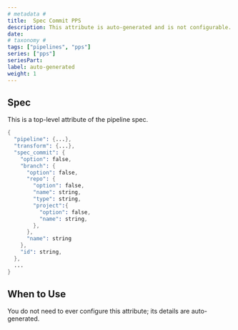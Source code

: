 ```yaml
---
# metadata # 
title:  Spec Commit PPS
description: This attribute is auto-generated and is not configurable.
date: 
# taxonomy #
tags: ["pipelines", "pps"]
series: ["pps"]
seriesPart:
label: auto-generated
weight: 1
---
```


## Spec 
This is a top-level attribute of the pipeline spec. 

```s
{
  "pipeline": {...},
  "transform": {...},
  "spec_commit": {
    "option": false,
    "branch": {
      "option": false,
      "repo": {
        "option": false,
        "name": string,
        "type": string,
        "project":{
          "option": false,
          "name": string,
        },
      },
      "name": string
    },
    "id": string,
  },
  ...
}

```

## When to Use 

You do not need to ever configure this attribute; its details are auto-generated.

